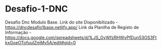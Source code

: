 # Desafio-1-DNC
Desafio Dnc Modulo Base.
Link do site Disponibilizado - https://dncdesafio1base.netlify.app/ 
Link da Planilha de Registo de Informação - https://docs.google.com/spreadsheets/d/1LJS_GvWfzRHWvPfDun53OS3FtkxGoeOTofuuIZmMv5A/edit#gid=0